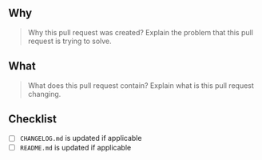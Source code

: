 ## Why

> Why this pull request was created? Explain the problem that this pull request is trying to solve.

## What

> What does this pull request contain? Explain what is this pull request changing.

## Checklist

- [ ] `CHANGELOG.md` is updated if applicable
- [ ] `README.md` is updated if applicable
